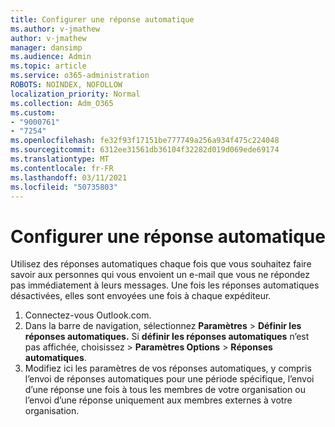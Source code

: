 ```yaml
---
title: Configurer une réponse automatique
ms.author: v-jmathew
author: v-jmathew
manager: dansimp
ms.audience: Admin
ms.topic: article
ms.service: o365-administration
ROBOTS: NOINDEX, NOFOLLOW
localization_priority: Normal
ms.collection: Adm_O365
ms.custom:
- "9000761"
- "7254"
ms.openlocfilehash: fe32f93f17151be777749a256a934f475c224048
ms.sourcegitcommit: 6312ee31561db36104f32282d019d069ede69174
ms.translationtype: MT
ms.contentlocale: fr-FR
ms.lasthandoff: 03/11/2021
ms.locfileid: "50735803"
---
```

# <a name="set-up-an-automatic-reply"></a>Configurer une réponse automatique

Utilisez des réponses automatiques chaque fois que vous souhaitez faire savoir aux personnes qui vous envoient un e-mail que vous ne répondez pas immédiatement à leurs messages. Une fois les réponses automatiques désactivées, elles sont envoyées une fois à chaque expéditeur.

1. Connectez-vous Outlook.com.
2. Dans la barre de navigation, sélectionnez **Paramètres**  >  **Définir les réponses automatiques.** Si **définir les réponses automatiques** n’est pas affichée, choisissez   >  **Paramètres Options**  >  **Réponses automatiques**.
3. Modifiez ici les paramètres de vos réponses automatiques, y compris l’envoi de réponses automatiques pour une période spécifique, l’envoi d’une réponse une fois à tous les membres de votre organisation ou l’envoi d’une réponse uniquement aux membres externes à votre organisation.
